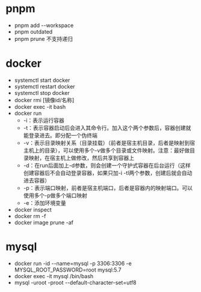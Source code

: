 # pnpm
- pnpm add --workspace
- pnpm outdated
- pnpm prune 不支持递归
# docker
- systemctl start docker
- systemctl restart docker
- systemctl stop docker
- docker rmi [镜像id/名称]
- docker exec -it bash
- docker run
    - -i：表示运行容器
    - -t：表示容器启动后会进入其命令行。加入这个两个参数后，容器创建就能登录进去。即分配一个伪终端
    - -v：表示目录映射关系（目录挂载）（前者是宿主机目录，后者是映射到宿主机上的目录），可以使用多个-v做多个目录或文件映射。注意：最好做目录映射，在宿主机上做修改，然后共享到容器上
    - -d：在run后面加上-d参数，则会创建一个守护式容器在后台运行（这样创建容器后不会自动登录容器，如果只加-i -tl两个参数，创建后就会自动进去容器）
    - -p：表示端口映射，前者是宿主机端口，后者是容器内的映射端口。可以使用多个-p做多个端口映射
    - -e：添加环境变量
- docker inspect
- docker rm -f
- docker image prune -af
# mysql
- docker run -id --name=mysql -p 3306:3306 -e MYSQL_ROOT_PASSWORD=root mysql:5.7
- docker exec -it mysql /bin/bash
- mysql -uroot -proot --default-character-set=utf8

